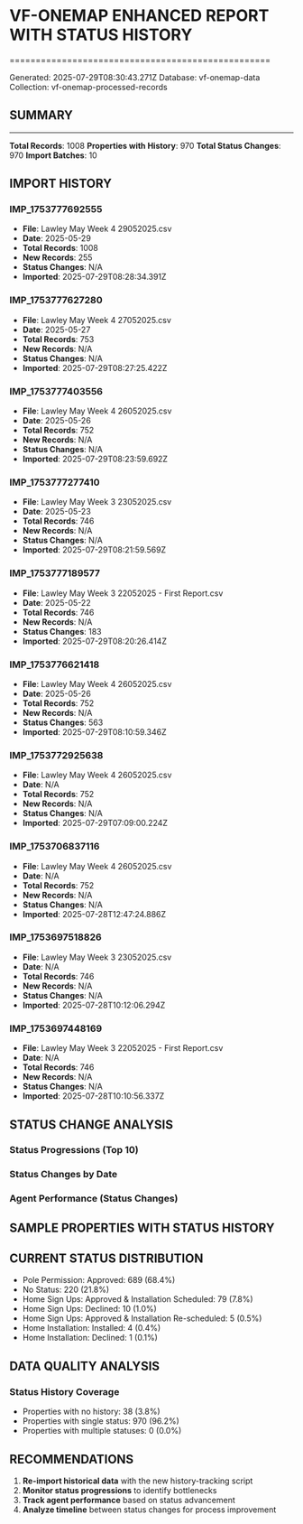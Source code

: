 # VF-ONEMAP ENHANCED REPORT WITH STATUS HISTORY
==================================================

Generated: 2025-07-29T08:30:43.271Z
Database: vf-onemap-data
Collection: vf-onemap-processed-records

## SUMMARY
--------------------
**Total Records**: 1008
**Properties with History**: 970
**Total Status Changes**: 970
**Import Batches**: 10

## IMPORT HISTORY

### IMP_1753777692555
- **File**: Lawley May Week 4 29052025.csv
- **Date**: 2025-05-29
- **Total Records**: 1008
- **New Records**: 255
- **Status Changes**: N/A
- **Imported**: 2025-07-29T08:28:34.391Z

### IMP_1753777627280
- **File**: Lawley May Week 4 27052025.csv
- **Date**: 2025-05-27
- **Total Records**: 753
- **New Records**: N/A
- **Status Changes**: N/A
- **Imported**: 2025-07-29T08:27:25.422Z

### IMP_1753777403556
- **File**: Lawley May Week 4 26052025.csv
- **Date**: 2025-05-26
- **Total Records**: 752
- **New Records**: N/A
- **Status Changes**: N/A
- **Imported**: 2025-07-29T08:23:59.692Z

### IMP_1753777277410
- **File**: Lawley May Week 3 23052025.csv
- **Date**: 2025-05-23
- **Total Records**: 746
- **New Records**: N/A
- **Status Changes**: N/A
- **Imported**: 2025-07-29T08:21:59.569Z

### IMP_1753777189577
- **File**: Lawley May Week 3 22052025 - First Report.csv
- **Date**: 2025-05-22
- **Total Records**: 746
- **New Records**: N/A
- **Status Changes**: 183
- **Imported**: 2025-07-29T08:20:26.414Z

### IMP_1753776621418
- **File**: Lawley May Week 4 26052025.csv
- **Date**: 2025-05-26
- **Total Records**: 752
- **New Records**: N/A
- **Status Changes**: 563
- **Imported**: 2025-07-29T08:10:59.346Z

### IMP_1753772925638
- **File**: Lawley May Week 4 26052025.csv
- **Date**: N/A
- **Total Records**: 752
- **New Records**: N/A
- **Status Changes**: N/A
- **Imported**: 2025-07-29T07:09:00.224Z

### IMP_1753706837116
- **File**: Lawley May Week 4 26052025.csv
- **Date**: N/A
- **Total Records**: 752
- **New Records**: N/A
- **Status Changes**: N/A
- **Imported**: 2025-07-28T12:47:24.886Z

### IMP_1753697518826
- **File**: Lawley May Week 3 23052025.csv
- **Date**: N/A
- **Total Records**: 746
- **New Records**: N/A
- **Status Changes**: N/A
- **Imported**: 2025-07-28T10:12:06.294Z

### IMP_1753697448169
- **File**: Lawley May Week 3 22052025 - First Report.csv
- **Date**: N/A
- **Total Records**: 746
- **New Records**: N/A
- **Status Changes**: N/A
- **Imported**: 2025-07-28T10:10:56.337Z

## STATUS CHANGE ANALYSIS

### Status Progressions (Top 10)

### Status Changes by Date

### Agent Performance (Status Changes)

## SAMPLE PROPERTIES WITH STATUS HISTORY

## CURRENT STATUS DISTRIBUTION

- Pole Permission: Approved: 689 (68.4%)
- No Status: 220 (21.8%)
- Home Sign Ups: Approved & Installation Scheduled: 79 (7.8%)
- Home Sign Ups: Declined: 10 (1.0%)
- Home Sign Ups: Approved & Installation Re-scheduled: 5 (0.5%)
- Home Installation: Installed: 4 (0.4%)
- Home Installation: Declined: 1 (0.1%)

## DATA QUALITY ANALYSIS

### Status History Coverage
- Properties with no history: 38 (3.8%)
- Properties with single status: 970 (96.2%)
- Properties with multiple statuses: 0 (0.0%)

## RECOMMENDATIONS

1. **Re-import historical data** with the new history-tracking script
2. **Monitor status progressions** to identify bottlenecks
3. **Track agent performance** based on status advancement
4. **Analyze timeline** between status changes for process improvement
